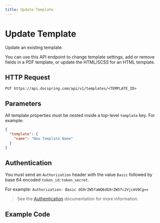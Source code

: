 ```yaml
---
title: Update Template
---
```


# Update Template

Update an existing template.

You can use this API endpoint to change template settings, add or remove fields in a PDF template, or update the HTML/SCSS for an HTML template.

## HTTP Request

`PUT https://api.docspring.com/api/v1/templates/<TEMPLATE_ID>`

## Parameters

All template properties must be nested inside a top-level `template` key. For example:

```json
{
  "template": {
    "name": "New Template Name"
  }
}
```

## Authentication

You must send an `Authorization` header with the value `Basic` followed by base 64 encoded `token_id:token_secret`.

For example: `Authorization: Basic dG9rZW5faWQ6dG9rZW5fc2VjcmV0Cg==`

> See the [Authentication](../install-api-client/authentication) documentation for more information.

## Example Code

<CodeSwitcher :languages="{javascript:'JavaScript'}">
<template v-slot:javascript>

```javascript
// Find your API tokens here: https://app.docspring.com/api_tokens

import DocSpring from "docspring";

var config = new DocSpring.Configuration();
config.apiTokenId = "DOCSPRING_API_TOKEN_ID";
config.apiTokenSecret = "DOCSPRING_API_TOKEN_SECRET";
docspring = new DocSpring.Client(config);

var template_id = "tpl_000000000000000001";
var template_data = {
  template: {
    name: "New Template Name",
    html: "<html><body>New HTML</html></body>",
  },
};
docspring.updateTemplate(template_id, template_data, function(error, response) {
  if (error) throw error;
  console.log(response);
});
```

</template>
</CodeSwitcher>
